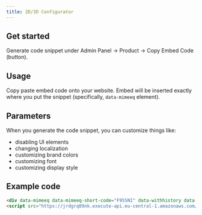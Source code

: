 ```yaml
---
title: 2D/3D Configurator
---
```


## Get started
Generate code snippet under Admin Panel -> Product -> Copy Embed Code (button).

## Usage
Copy paste embed code onto your website. Embed will be inserted exactly where you 
put the snippet (specifically, `data-mimeeq` element).

## Parameters

When you generate the code snippet, you can customize things like:

- disabling UI elements
- changing localization
- customizing brand colors
- customizing font
- customizing display style

## Example code

```html
<div data-mimeeq data-mimeeq-short-code="F95SNI" data-withhistory data-locale="en"></div>
<script src="https://jrdgrq09nk.execute-api.eu-central-1.amazonaws.com/api/cpq/get-embed-short-code-data?shortCode=F95SNI&html=1" rel="script" type="application/javascript" async></script>
```
